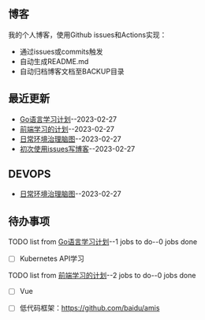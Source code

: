 ## 博客
我的个人博客，使用Github issues和Actions实现：

- 通过issues或commits触发
- 自动生成README.md
- 自动归档博客文档至BACKUP目录
## 最近更新
- [Go语言学习计划](https://github.com/EasonAssassin/blog_with_issues/issues/4)--2023-02-27
- [前端学习的计划](https://github.com/EasonAssassin/blog_with_issues/issues/3)--2023-02-27
- [日常环境治理脑图](https://github.com/EasonAssassin/blog_with_issues/issues/2)--2023-02-27
- [初次使用issues写博客](https://github.com/EasonAssassin/blog_with_issues/issues/1)--2023-02-27
## DEVOPS
- [日常环境治理脑图](https://github.com/EasonAssassin/blog_with_issues/issues/2)--2023-02-27
## 待办事项
TODO list from [Go语言学习计划](https://github.com/EasonAssassin/blog_with_issues/issues/4)--1 jobs to do--0 jobs done
- [ ] Kubernetes API学习

TODO list from [前端学习的计划](https://github.com/EasonAssassin/blog_with_issues/issues/3)--2 jobs to do--0 jobs done
- [ ] Vue
- [ ] 低代码框架：https://github.com/baidu/amis

